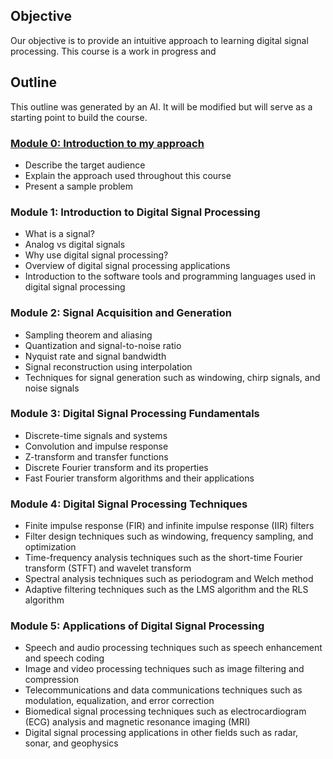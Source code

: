 ## Objective

Our objective is to provide an intuitive approach to learning digital signal processing.
This course is a work in progress and

## Outline

This outline was generated by an AI. It will be modified but will serve as a starting point to build the course.

### [Module 0: Introduction to my approach](module0.md)

- Describe the target audience
- Explain the approach used throughout this course
- Present a sample problem

### Module 1: Introduction to Digital Signal Processing

- What is a signal?
- Analog vs digital signals
- Why use digital signal processing?
- Overview of digital signal processing applications
- Introduction to the software tools and programming languages used in digital signal processing

### Module 2: Signal Acquisition and Generation

- Sampling theorem and aliasing
- Quantization and signal-to-noise ratio
- Nyquist rate and signal bandwidth
- Signal reconstruction using interpolation
- Techniques for signal generation such as windowing, chirp signals, and noise signals

### Module 3: Digital Signal Processing Fundamentals

- Discrete-time signals and systems
- Convolution and impulse response
- Z-transform and transfer functions
- Discrete Fourier transform and its properties
- Fast Fourier transform algorithms and their applications

### Module 4: Digital Signal Processing Techniques

- Finite impulse response (FIR) and infinite impulse response (IIR) filters
- Filter design techniques such as windowing, frequency sampling, and optimization
- Time-frequency analysis techniques such as the short-time Fourier transform (STFT) and wavelet transform
- Spectral analysis techniques such as periodogram and Welch method
- Adaptive filtering techniques such as the LMS algorithm and the RLS algorithm

### Module 5: Applications of Digital Signal Processing

- Speech and audio processing techniques such as speech enhancement and speech coding
- Image and video processing techniques such as image filtering and compression
- Telecommunications and data communications techniques such as modulation, equalization, and error correction
- Biomedical signal processing techniques such as electrocardiogram (ECG) analysis and magnetic resonance imaging (MRI)
- Digital signal processing applications in other fields such as radar, sonar, and geophysics
